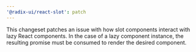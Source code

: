```yaml
---
'@radix-ui/react-slot': patch
---
```


This changeset patches an issue with how slot components interact with lazy React components. In the case of a lazy component instance, the resulting promise must be consumed to render the desired component.

